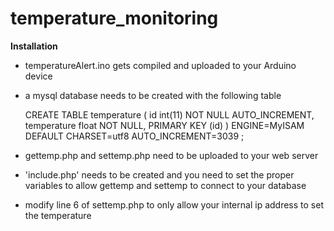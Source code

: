 temperature_monitoring
======================

**Installation**
 - temperatureAlert.ino gets compiled and uploaded to your Arduino device
 - a mysql database needs to be created with the following table

    CREATE TABLE temperature (
    id int(11) NOT NULL AUTO_INCREMENT,
    temperature float NOT NULL,
    PRIMARY KEY (id)
    ) ENGINE=MyISAM  DEFAULT CHARSET=utf8 AUTO_INCREMENT=3039 ;
    
 - gettemp.php and settemp.php need to be uploaded to your web server
 - 'include.php' needs to be created and you need to set the proper variables to allow gettemp and settemp to connect to your database
 - modify line 6 of settemp.php to only allow your internal ip address to set the temperature
